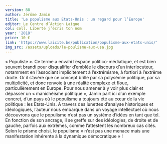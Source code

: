 ```yaml
---
version: 88
author: Jérôme Jamin
title: 'Le populisme aux Etats-Unis : un regard pour l’Europe'
editor: Le Centre d’Action Laïque
col: coll. Liberté j’écris ton nom
year: '2018'
price: 10 €
link: 'https://www.laicite.be/publication/populisme-aux-etats-unis/'
img_src: /assets/uploads/le-poulisme-aux-usa.jpg
---
```

« Populiste ». Ce terme a envahi l’espace politico-médiatique, et est bien souvent brandi pour disqualifier d’emblée le discours d’un interlocuteur, notamment en l’associant implicitement à l’extrémisme, à fortiori à l’extrême droite. Or il s’avère que ce concept brille par sa polysémie politique, par sa multiplicité, et donc renvoie à une réalité complexe et floue, particulièrement en Europe. Pour nous amener à y voir plus clair et dépasser un « manichéisme politique », Jamin part ici d’un exemple concret, d’un pays où le populisme a toujours été au cœur de la vie politique : les Etats-Unis. A travers des lunettes d’analyse historiques et idéologiques, l’auteur nous embarque dans un voyage intellectuel où nous découvrons que le populisme n’est pas un système d’idées en tant que tel. En fonction de son ancrage, il se greffe sur des idéologies, de droite et de gauche, parfois aux extrêmes, comme l’attestent les nombreux cas cités. Selon le prisme choisi, le populisme « n’est pas une menace mais une manifestation inhérente à la dynamique démocratique » !
